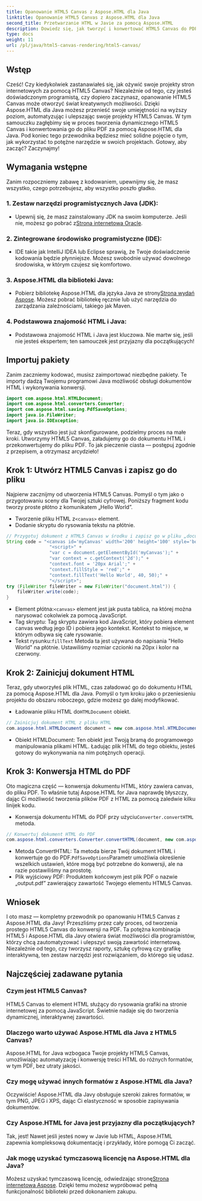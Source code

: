 ```yaml
---
title: Opanowanie HTML5 Canvas z Aspose.HTML dla Java
linktitle: Opanowanie HTML5 Canvas z Aspose.HTML dla Java
second_title: Przetwarzanie HTML w Javie za pomocą Aspose.HTML
description: Dowiedz się, jak tworzyć i konwertować HTML5 Canvas do PDF za pomocą Aspose.HTML dla Java. Ten przewodnik jest idealny dla programistów, którzy chcą ulepszyć swoje projekty internetowe.
type: docs
weight: 11
url: /pl/java/html5-canvas-rendering/html5-canvas/
---
```

## Wstęp
Cześć! Czy kiedykolwiek zastanawiałeś się, jak ożywić swoje projekty stron internetowych za pomocą HTML5 Canvas? Niezależnie od tego, czy jesteś doświadczonym programistą, czy dopiero zaczynasz, opanowanie HTML5 Canvas może otworzyć świat kreatywnych możliwości. Dzięki Aspose.HTML dla Java możesz przenieść swoje umiejętności na wyższy poziom, automatyzując i ulepszając swoje projekty HTML5 Canvas. W tym samouczku zagłębimy się w proces tworzenia dynamicznego HTML5 Canvas i konwertowania go do pliku PDF za pomocą Aspose.HTML dla Java. Pod koniec tego przewodnika będziesz mieć solidne pojęcie o tym, jak wykorzystać to potężne narzędzie w swoich projektach. Gotowy, aby zacząć? Zaczynajmy!
## Wymagania wstępne
Zanim rozpoczniemy zabawę z kodowaniem, upewnijmy się, że masz wszystko, czego potrzebujesz, aby wszystko poszło gładko.
### 1. Zestaw narzędzi programistycznych Java (JDK):
   -  Upewnij się, że masz zainstalowany JDK na swoim komputerze. Jeśli nie, możesz go pobrać z[Strona internetowa Oracle](https://www.oracle.com/java/technologies/javase-jdk11-downloads.html).
### 2. Zintegrowane środowisko programistyczne (IDE):
   - IDE takie jak IntelliJ IDEA lub Eclipse sprawią, że Twoje doświadczenie kodowania będzie płynniejsze. Możesz swobodnie używać dowolnego środowiska, w którym czujesz się komfortowo.
### 3. Aspose.HTML dla biblioteki Java:
   -  Pobierz bibliotekę Aspose.HTML dla języka Java ze strony[Strona wydań Aspose](https://releases.aspose.com/html/java/). Możesz pobrać bibliotekę ręcznie lub użyć narzędzia do zarządzania zależnościami, takiego jak Maven.
### 4. Podstawowa znajomość HTML i Java:
   - Podstawowa znajomość HTML i Java jest kluczowa. Nie martw się, jeśli nie jesteś ekspertem; ten samouczek jest przyjazny dla początkujących!
## Importuj pakiety
Zanim zaczniemy kodować, musisz zaimportować niezbędne pakiety. Te importy dadzą Twojemu programowi Java możliwość obsługi dokumentów HTML i wykonywania konwersji.
```java
import com.aspose.html.HTMLDocument;
import com.aspose.html.converters.Converter;
import com.aspose.html.saving.PdfSaveOptions;
import java.io.FileWriter;
import java.io.IOException;
```
Teraz, gdy wszystko jest już skonfigurowane, podzielmy proces na małe kroki. Utworzymy HTML5 Canvas, załadujemy go do dokumentu HTML i przekonwertujemy do pliku PDF. To jak pieczenie ciasta — postępuj zgodnie z przepisem, a otrzymasz arcydzieło!
## Krok 1: Utwórz HTML5 Canvas i zapisz go do pliku
Najpierw zacznijmy od utworzenia HTML5 Canvas. Pomyśl o tym jako o przygotowaniu sceny dla Twojej sztuki cyfrowej. Poniższy fragment kodu tworzy proste płótno z komunikatem „Hello World”.

-  Tworzenie pliku HTML z`<canvas>` element.
- Dodanie skryptu do rysowania tekstu na płótnie.
```java
// Przygotuj dokument z HTML5 Canvas w środku i zapisz go w pliku „document.html”
String code = "<canvas id='myCanvas' width='200' height='100' style='border:1px solid #d3d3d3;'></canvas>" +
				"<script>" +
				"var c = document.getElementById('myCanvas');" +
				"var context = c.getContext('2d');" +
				"context.font = '20px Arial';" +
				"context.fillStyle = 'red';" +
				"context.fillText('Hello World', 40, 50);" +
				"</script>";
try (FileWriter fileWriter = new FileWriter("document.html")) {
    fileWriter.write(code);
}
```

-  Element płótna:`<canvas>` element jest jak pusta tablica, na której można narysować cokolwiek za pomocą JavaScript.
- Tag skryptu: Tag skryptu zawiera kod JavaScript, który pobiera element canvas według jego ID i pobiera jego kontekst. Kontekst to miejsce, w którym odbywa się całe rysowanie.
-  Tekst rysunku:`fillText` Metoda ta jest używana do napisania "Hello World" na płótnie. Ustawiliśmy rozmiar czcionki na 20px i kolor na czerwony.
## Krok 2: Zainicjuj dokument HTML
Teraz, gdy utworzyłeś plik HTML, czas załadować go do dokumentu HTML za pomocą Aspose.HTML dla Java. Pomyśl o tym kroku jako o przeniesieniu projektu do obszaru roboczego, gdzie możesz go dalej modyfikować.

-  Ładowanie pliku HTML do`HTMLDocument` obiekt.
```java
// Zainicjuj dokument HTML z pliku HTML
com.aspose.html.HTMLDocument document = new com.aspose.html.HTMLDocument("document.html");
```

- Obiekt HTMLDocument: Ten obiekt jest Twoją bramą do programowego manipulowania plikami HTML. Ładując plik HTML do tego obiektu, jesteś gotowy do wykonywania na nim potężnych operacji.
## Krok 3: Konwersja HTML do PDF
Oto magiczna część — konwersja dokumentu HTML, który zawiera canvas, do pliku PDF. To właśnie tutaj Aspose.HTML for Java naprawdę błyszczy, dając Ci możliwość tworzenia plików PDF z HTML za pomocą zaledwie kilku linijek kodu.

-  Konwersja dokumentu HTML do PDF przy użyciu`Converter.convertHTML` metoda.
```java
// Konwertuj dokument HTML do PDF
com.aspose.html.converters.Converter.convertHTML(document, new com.aspose.html.saving.PdfSaveOptions(), "output.pdf");
```

-  Metoda ConvertHTML: Ta metoda bierze Twój dokument HTML i konwertuje go do PDF.`PdfSaveOptions`Parametr umożliwia określenie wszelkich ustawień, które mogą być potrzebne do konwersji, ale na razie postawiliśmy na prostotę.
- Plik wyjściowy PDF: Produktem końcowym jest plik PDF o nazwie „output.pdf” zawierający zawartość Twojego elementu HTML5 Canvas.

## Wniosek
I oto masz — kompletny przewodnik po opanowaniu HTML5 Canvas z Aspose.HTML dla Javy! Przeszliśmy przez cały proces, od tworzenia prostego HTML5 Canvas do konwersji na PDF. Ta potężna kombinacja HTML5 i Aspose.HTML dla Javy otwiera świat możliwości dla programistów, którzy chcą zautomatyzować i ulepszyć swoją zawartość internetową. Niezależnie od tego, czy tworzysz raporty, sztukę cyfrową czy grafikę interaktywną, ten zestaw narzędzi jest rozwiązaniem, do którego się udasz.
## Najczęściej zadawane pytania
### Czym jest HTML5 Canvas?
HTML5 Canvas to element HTML służący do rysowania grafiki na stronie internetowej za pomocą JavaScript. Świetnie nadaje się do tworzenia dynamicznej, interaktywnej zawartości.
### Dlaczego warto używać Aspose.HTML dla Java z HTML5 Canvas?
Aspose.HTML for Java wzbogaca Twoje projekty HTML5 Canvas, umożliwiając automatyzację i konwersję treści HTML do różnych formatów, w tym PDF, bez utraty jakości.
### Czy mogę używać innych formatów z Aspose.HTML dla Java?
Oczywiście! Aspose.HTML dla Javy obsługuje szeroki zakres formatów, w tym PNG, JPEG i XPS, dając Ci elastyczność w sposobie zapisywania dokumentów.
### Czy Aspose.HTML for Java jest przyjazny dla początkujących?
Tak, jest! Nawet jeśli jesteś nowy w Javie lub HTML, Aspose.HTML zapewnia kompleksową dokumentację i przykłady, które pomogą Ci zacząć.
### Jak mogę uzyskać tymczasową licencję na Aspose.HTML dla Java?
 Możesz uzyskać tymczasową licencję, odwiedzając stronę[Strona internetowa Aspose](https://purchase.aspose.com/temporary-license/). Dzięki temu możesz wypróbować pełną funkcjonalność biblioteki przed dokonaniem zakupu.